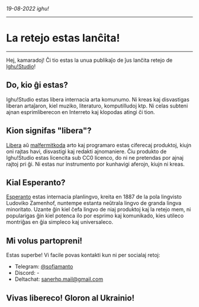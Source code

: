 <i class="date">19-08-2022 <i class="icon-book"></i> ighu!</i>

___

# La retejo estas lanĉita!

___

Hej, kamaradoj! Ĉi tio estas la unua publikaĵo de ĵus lanĉita retejo de <u>Ighu!Studio</u>!

## Do, kio ĝi estas?

Ighu!Studio estas libera internacia arta komunumo. Ni kreas kaj disvastigas liberan artaĵaron, kiel muziko, literaturo, komputilludoj ktp. Ni celas subteni ajnan esprimliberecon en Interreto kaj klopodas atingi ĉi tion.

## Kion signifas "libera"?

<u>Libera</u> aŭ <u>malfermitkoda</u> arto kaj programaro estas ciferecaj produktoj, kiujn oni rajtas havi, disvastigi kaj redakti ajnomaniere. Ĉiu produkto de Ighu!Studio estas licencita sub CC0 licenco, do ni ne pretendas por ajnaj rajtoj pri ĝi. Ni estas nur instrumento por kunhavigi aferojn, kiujn ni kreas.

## Kial Esperanto?

<u>Esperanto</u> estas internacia planlingvo, kreita en 1887 de la pola lingvisto Ludoviko Zamenhof, nuntempe estanta neŭtrala lingvo de granda lingva minoritato. Uzante ĝin kiel ĉefa lingvo de niaj produktoj kaj la retejo mem, ni popularigas ĝin kiel potenca ilo por esprimo kaj komunikado, kies utileco montriĝas en ĝia simpleco kaj universaleco.

## Mi volus partopreni!

Estas superbe! Vi facile povas kontakti kun ni per socialaj retoj:

- Telegram: [@sofiamanto](https://t.me/sofiamanto)
- Discord: -
- Deltachat: sanerhp.mail@gmail.com

## Vivas libereco! Gloron al Ukrainio!
